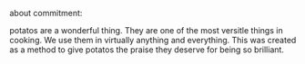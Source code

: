 about commitment:

potatos are a wonderful thing. They are one of the most versitle things in cooking. 
We use them in virtually anything and everything. This was created as a method to give potatos the praise they deserve for being so brilliant.
